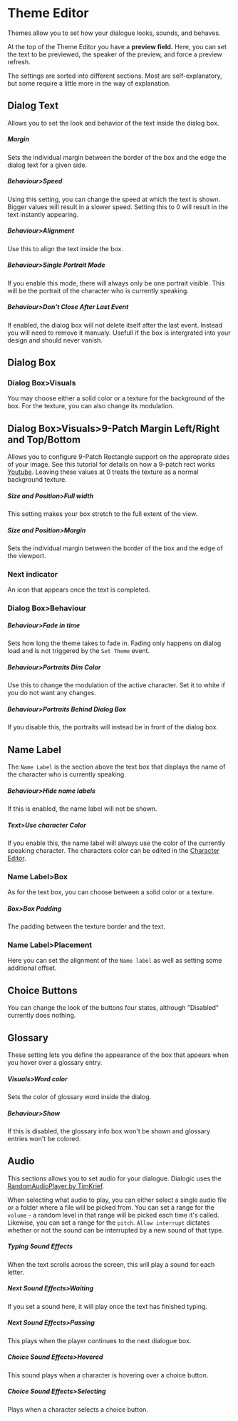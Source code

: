 # Theme Editor

Themes allow you to set how your dialogue looks, sounds, and behaves.

At the top of the Theme Editor you have a **preview field.** Here, you can set the text to be previewed, the speaker of the preview, and force a preview refresh.

The settings are sorted into different sections. Most are self-explanatory, but some require a little more in the way of explanation.

## Dialog Text
Allows you to set the look and behavior of the text inside the dialog box.

##### Margin
Sets the individual margin between the border of the box and the edge the dialog text for a given side.

##### Behaviour>Speed
Using this setting, you can change the speed at which the text is shown. Bigger values will result in a slower speed.
Setting this to 0 will result in the text instantly appearing.

##### Behaviour>Alignment
Use this to align the text inside the box.

##### Behaviour>Single Portrait Mode
If you enable this mode, there will always only be one portrait visible. This will be the portrait of the character who is currently speaking.

##### Behaviour>Don't Close After Last Event
If enabled, the dialog box will not delete itself after the last event. Instead you will need to remove it manualy. Usefull if the box is intergrated into your design and should never vanish.


## Dialog Box
### Dialog Box>Visuals
You may choose either a solid color or a texture for the background of the box. For the texture, you can also change its modulation.

## Dialog Box>Visuals>9-Patch Margin Left/Right and Top/Bottom
Allows you to configure 9-Patch Rectangle support on the approprate sides of your image. See this tutorial for details on how a 9-patch rect works [Youtube](https://www.youtube.com/watch?v=1u4817DKvb8). Leaving these values at 0 treats the texture as a normal background texture.

##### Size and Position>Full width
This setting makes your box stretch to the full extent of the view.

##### Size and Position>Margin
Sets the individual margin between the border of the box and the edge of the viewport.


### Next indicator
An icon that appears once the text is completed.

### Dialog Box>Behaviour
##### Behaviour>Fade in time
Sets how long the theme takes to fade in. Fading only happens on dialog load and is not triggered by the `Set Theme` event.

##### Behaviour>Portraits Dim Color
Use this to change the modulation of the active character. Set it to white if you do not want any changes. 

##### Behaviour>Portraits Behind Dialog Box
If you disable this, the portraits will instead be in front of the dialog box.


## Name Label
The `Name Label` is the section above the text box that displays the name of the character who is currently speaking.

##### Behaviour>Hide name labels
If this is enabled, the name label will not be shown.

##### Text>Use character Color
If you enable this, the name label will always use the color of the currently speaking character. The characters color can be edited in the [Character Editor](./Character.md).

### Name Label>Box
As for the text box, you can choose between a solid color or a texture.

##### Box>Box Padding
The padding between the texture border and the text.

### Name Label>Placement
Here you can set the alignment of the `Name label` as well as setting some additional offset.


## Choice Buttons
You can change the look of the buttons four states, although "Disabled" currently does nothing.


## Glossary
These setting lets you define the appearance of the box that appears when you hover over a glossary entry.

##### Visuals>Word color
Sets the color of glossary word inside the dialog.

##### Behaviour>Show
If this is disabled, the glossary info box won't be shown and glossary entries won't be colored.


## Audio
This sections allows you to set audio for your dialogue. Dialogic uses the [RandomAudioPlayer by TimKrief](https://gitlab.com/timkrief/godot-random-audio-stream-player).

When selecting what audio to play, you can either select a single audio file or a folder where a file will be picked from.
You can set a range for the `volume` - a random level in that range will be picked each time it's called. Likewise, you can set a range for the `pitch`. `Allow interrupt` dictates whether or not the sound can be interrupted by a new sound of that type.

##### Typing Sound Effects
When the text scrolls across the screen, this will play a sound for each letter.

##### Next Sound Effects>Waiting
If you set a sound here, it will play once the text has finished typing.

##### Next Sound Effects>Passing
This plays when the player continues to the next dialogue box.

##### Choice Sound Effects>Hovered 
This sound plays when a character is hovering over a choice button.

##### Choice Sound Effects>Selecting
Plays when a character selects a choice button.

